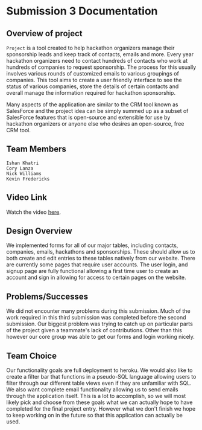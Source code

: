 # Submission 3 Documentation

## Overview of project

`Project` is a tool created to help hackathon organizers manage their sponsorship leads and keep track of contacts, emails and more. Every year hackathon organizers need to contact hundreds of contacts who work at hundreds of companies to request sponsorship. The process for this usually involves various rounds of customized emails to various groupings of companies. This tool aims to create a user friendly interface to see the status of various companies, store the details of certain contacts and overall manage the information required for hackathon sponsorship.

Many aspects of the application are similar to the CRM tool known as SalesForce and the project idea can be simply summed up as a subset of SalesForce features that is open-source and extensible for use by hackathon organizers or anyone else who desires an open-source, free CRM tool.

## Team Members
    Ishan Khatri
    Cory Lanza
    Nick Williams
    Kevin Fredericks

## Video Link

Watch the video [here](https://youtu.be/U1ztfngiWJA).

## Design Overview

We implemented forms for all of our major tables, including contacts, companies, emails, hackathons and sponsorships. These should allow us to both create and edit entries to these tables natively from our website. There are currently some pages that require user accounts. The user login, and signup page are fully functional allowing a first time user to create an account and sign in allowing for access to certain pages on the website.

## Problems/Successes

We did not encounter many problems during this submission. Much of the work required in this third submission was completed before the second submission. Our biggest problem was trying to catch up on particular parts of the project given a teammate's lack of contributions. Other than this however our core group was able to get our forms and login working nicely.

## Team Choice

Our functionality goals are full deployment to heroku. We would also like to create a filter bar that functions in a pseudo-SQL language allowing users to filter through our different table views even if they are unfamiliar with SQL. We also want complete email functionality allowing us to send emails through the application itself. This is a lot to accomplish, so we will most likely pick and choose from these goals what we can actually hope to have completed for the final project entry. However what we don't finish we hope to keep working on in the future so that this application can actually be used.